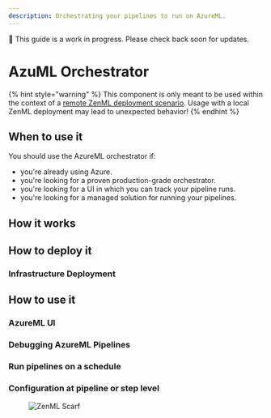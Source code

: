 ```yaml
---
description: Orchestrating your pipelines to run on AzureML.
---
```


🚧 This guide is a work in progress. Please check back soon for updates.

# AzuML Orchestrator

{% hint style="warning" %}
This component is only meant to be used within the context of a [remote ZenML deployment scenario](../../getting-started/deploying-zenml/README.md). Usage with a local ZenML deployment may lead to unexpected behavior!
{% endhint %}

## When to use it

You should use the AzureML orchestrator if:

* you're already using Azure.
* you're looking for a proven production-grade orchestrator.
* you're looking for a UI in which you can track your pipeline runs.
* you're looking for a managed solution for running your pipelines.

## How it works

## How to deploy it

### Infrastructure Deployment

## How to use it

### AzureML UI

### Debugging AzureML Pipelines

### Run pipelines on a schedule

### Configuration at pipeline or step level<!-- For scarf -->
<figure><img alt="ZenML Scarf" referrerpolicy="no-referrer-when-downgrade" src="https://static.scarf.sh/a.png?x-pxid=f0b4f458-0a54-4fcd-aa95-d5ee424815bc" /></figure>


